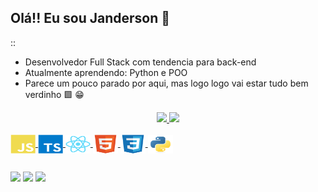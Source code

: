 ## Olá!! Eu sou Janderson 👋

::
-  Desenvolvedor Full Stack com tendencia para back-end
-  Atualmente aprendendo: Python e POO
-  Parece um pouco parado por aqui, mas logo logo vai estar tudo bem verdinho 🟩 😁

<div align="center">
  <a href="https://github.com/Janderson555">
  <img height="180em" src="https://github-readme-stats.vercel.app/api?username=janderson555&show_icons=true&theme=dracula&include_all_commits=true&count_private=true"/>
  <img height="180em" src="https://github-readme-stats.vercel.app/api/top-langs/?username=janderson555&layout=compact&langs_count=7&theme=dracula"/>
</div>
<div style="display: inline_block"><br>
  <img align="center" alt="Jan-Js" height="30" width="40" src="https://raw.githubusercontent.com/devicons/devicon/master/icons/javascript/javascript-plain.svg">
  <img align="center" alt="Jan-Ts" height="30" width="40" src="https://raw.githubusercontent.com/devicons/devicon/master/icons/typescript/typescript-plain.svg">
  <img align="center" alt="Jan-React" height="30" width="40" src="https://raw.githubusercontent.com/devicons/devicon/master/icons/react/react-original.svg">
  <img align="center" alt="Jan-HTML" height="30" width="40" src="https://raw.githubusercontent.com/devicons/devicon/master/icons/html5/html5-original.svg">
  <img align="center" alt="Jan-CSS" height="30" width="40" src="https://raw.githubusercontent.com/devicons/devicon/master/icons/css3/css3-original.svg">
  <img align="center" alt="Jan-Python" height="30" width="40" src="https://raw.githubusercontent.com/devicons/devicon/master/icons/python/python-original.svg">
</div>
  
  ##
 
<div> 
  <a href = "mailto:jandinsm@gmail.com"><img src="https://img.shields.io/badge/-Gmail-%23333?style=for-the-badge&logo=gmail&logoColor=white" target="_blank"></a>
    <a href="https://contate.me/jandersongithub" target="_blank"><img src="https://img.shields.io/badge/WhatsApp-25D366?style=for-the-badge&logo=whatsapp&logoColor=white" target="_blank"></a>
  <a href="https://www.linkedin.com/in/janderson-soares-0729a819a" target="_blank"><img src="https://img.shields.io/badge/-LinkedIn-%230077B5?style=for-the-badge&logo=linkedin&logoColor=white" target="_blank"></a>
  </div>
